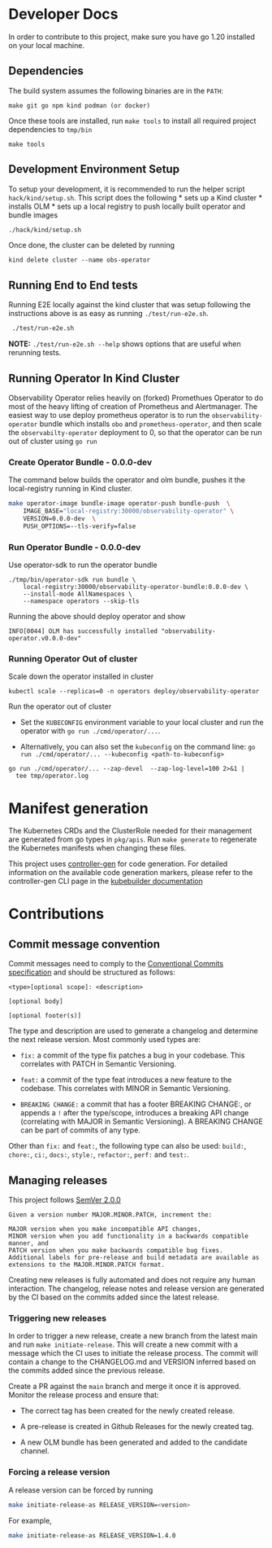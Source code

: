 # Developer Docs

In order to contribute to this project, make sure you have go 1.20 installed
on your local machine.

## Dependencies

The build system assumes the following binaries are in the `PATH`:

```
make git go npm kind podman (or docker)
```
Once these tools are installed, run `make tools` to install all required
project dependencies to ``tmp/bin``
```
make tools
```
## Development Environment Setup

To setup your development, it is recommended to run the helper script
`hack/kind/setup.sh`. This script does the following
    * sets up a Kind cluster
    * installs OLM
    * sets up a local registry to push locally built operator and bundle images

```sh
./hack/kind/setup.sh
```

Once done, the cluster can be deleted by running

```
kind delete cluster --name obs-operator
```

## Running End to End tests

Running E2E locally against the kind cluster that was setup following the
instructions above is as easy as running `./test/run-e2e.sh`.

```sh
 ./test/run-e2e.sh
```
**NOTE:** `./test/run-e2e.sh --help` shows options that are useful when
rerunning tests.


## Running Operator In Kind Cluster

Observability Operator relies heavily on (forked) Promethues Operator to do
most of the heavy lifting of creation of Prometheus and Alertmanager.
The easiest way to use deploy prometheus operator is to run the `observability-operator`
bundle which installs `obo` and `prometheus-operator`,  and then scale the
`observabilty-operator` deployment to 0, so that the operator can be  run
out of cluster using `go run`

### Create Operator Bundle - 0.0.0-dev

The command below builds the operator and olm bundle, pushes it the
local-registry running in Kind cluster.
```sh
make operator-image bundle-image operator-push bundle-push  \
    IMAGE_BASE="local-registry:30000/observability-operator" \
    VERSION=0.0.0-dev  \
    PUSH_OPTIONS=--tls-verify=false
```


### Run Operator Bundle - 0.0.0-dev

Use operator-sdk to run the operator bundle

```
./tmp/bin/operator-sdk run bundle \
    local-registry:30000/observability-operator-bundle:0.0.0-dev \
    --install-mode AllNamespaces \
    --namespace operators --skip-tls

```
Running the above should deploy operator and show

```
INFO[0044] OLM has successfully installed "observability-operator.v0.0.0-dev"

```

### Running Operator Out of cluster


Scale down the operator installed in cluster

```
kubectl scale --replicas=0 -n operators deploy/observability-operator
```

Run the operator out of cluster
* Set the `KUBECONFIG` environment variable to your local cluster and run the
  operator with `go run ./cmd/operator/...`.

* Alternatively, you can also set the `kubeconfig` on the command line:
  `go run ./cmd/operator/... --kubeconfig <path-to-kubeconfig>`

```
go run ./cmd/operator/... --zap-devel  --zap-log-level=100 2>&1 |
  tee tmp/operator.log
```

# Manifest generation

The Kubernetes CRDs and the ClusterRole needed for their management are
generated from go types in `pkg/apis`. Run `make generate` to regenerate the
Kubernetes manifests when changing these files.

This project uses  [controller-gen](https://github.com/kubernetes-sigs/controller-tools/tree/master/cmd/controller-gen)
for code generation. For detailed information on the available code generation
markers, please refer to the controller-gen CLI page in
the [kubebuilder documentation](https://book.kubebuilder.io/reference/markers.html)


# Contributions

## Commit message convention

Commit messages need to comply to the [Conventional Commits specification](https://www.conventionalcommits.org/en/v1.0.0/)
and should be structured as follows:

```
<type>[optional scope]: <description>

[optional body]

[optional footer(s)]
```

The type and description are used to generate a changelog and determine the
next release version.
Most commonly used types are:

* `fix:` a commit of the type fix patches a bug in your codebase. This
  correlates with PATCH in Semantic Versioning.

* `feat:` a commit of the type feat introduces a new feature to the codebase.
  This correlates with MINOR in Semantic Versioning.

* `BREAKING CHANGE:` a commit that has a footer BREAKING CHANGE:, or appends a
 `!` after the type/scope, introduces a breaking API change (correlating with
 MAJOR in Semantic Versioning).
 A BREAKING CHANGE can be part of commits of any type.

Other than `fix:` and `feat:`, the following type can also be used: `build:`,
`chore:`, `ci:`, `docs:`, `style:`, `refactor:`, `perf:` and `test:`.

## Managing releases

This project follows [SemVer 2.0.0](https://semver.org/)

```
Given a version number MAJOR.MINOR.PATCH, increment the:

MAJOR version when you make incompatible API changes,
MINOR version when you add functionality in a backwards compatible manner, and
PATCH version when you make backwards compatible bug fixes.
Additional labels for pre-release and build metadata are available as extensions to the MAJOR.MINOR.PATCH format.
```

Creating new releases is fully automated and does not require any human interaction.
The changelog, release notes and release version are generated by the CI based on the commits added since the latest release.

### Triggering new releases

In order to trigger a new release, create a new branch from the latest main and run `make initiate-release`.
This will create a new commit with a message which the CI uses to initiate the release process.
The commit will contain a change to the CHANGELOG.md and VERSION inferred based on the commits added since the previous release.

Create a PR against the `main` branch and merge it once it is approved. Monitor the release process and ensure that:

* The correct tag has been created for the newly created release.

* A pre-release is created in Github Releases for the newly created tag.

* A new OLM bundle has been generated and added to the candidate channel.

### Forcing a release version

A release version can be forced by running

```sh
make initiate-release-as RELEASE_VERSION=<version>
```

For example,

```sh
make initiate-release-as RELEASE_VERSION=1.4.0
```
